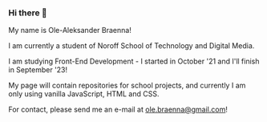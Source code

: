 ### Hi there 👋

My name is Ole-Aleksander Braenna!

I am currently a student of Noroff School of Technology and Digital Media.

I am studying Front-End Development - I started in October '21 and I'll finish in September '23!

My page will contain repositories for school projects, and currently I am only using vanilla JavaScript, HTML and CSS.

For contact, please send me an e-mail at ole.braenna@gmail.com!



<!--
**oBraenna91/oBraenna91** is a ✨ _special_ ✨ repository because its `README.md` (this file) appears on your GitHub profile.

Here are some ideas to get you started:

- 🔭 I’m currently working on ...
- 🌱 I’m currently learning ...
- 👯 I’m looking to collaborate on ...
- 🤔 I’m looking for help with ...
- 💬 Ask me about ...
- 📫 How to reach me: ...
- 😄 Pronouns: ...
- ⚡ Fun fact: ...
-->
